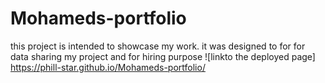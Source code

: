 # Mohameds-portfolio
this project is intended to showcase my work.
it was designed to for for data sharing my project and for hiring purpose 
![linkto the deployed page] https://phill-star.github.io/Mohameds-portfolio/

